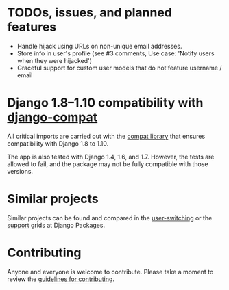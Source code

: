 # TODOs, issues, and planned features
* Handle hijack using URLs on non-unique email addresses.
* Store info in user's profile (see #3 comments, Use case: 'Notify users when they were hijacked')
* Graceful support for custom user models that do not feature username / email

# Django 1.8–1.10 compatibility with [django-compat](https://github.com/arteria/django-compat)
All critical imports are carried out with the [compat library](https://github.com/arteria/django-compat) that ensures compatibility with Django 1.8 to 1.10.

The app is also tested with Django 1.4, 1.6, and 1.7. However, the tests are allowed to fail, and the package may not be fully compatible with those versions.

# Similar projects
Similar projects can be found and compared in the [user-switching](https://www.djangopackages.com/grids/g/user-switching/) or the [support](https://www.djangopackages.com/grids/g/support-apps/) grids at Django Packages.


# Contributing
Anyone and everyone is welcome to contribute. Please take a moment to review the [guidelines for contributing](https://github.com/arteria/django-hijack/blob/master/CONTRIBUTING.md).
